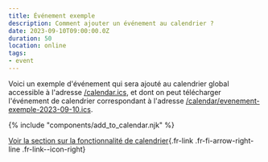 ```yaml
---
title: Événement exemple
description: Comment ajouter un événement au calendrier ?
date: 2023-09-10T09:00:00.0Z
duration: 50
location: online
tags:
- event
---
```

Voici un exemple d'événement qui sera ajouté au calendrier global accessible à l'adresse [/calendar.ics](/calendar.ics), et dont on peut télécharger l'événement de calendrier correspondant à l'adresse [/calendar/evenement-exemple-2023-09-10.ics](/calendar/evenement-exemple-2023-09-10.ics).

<p>
    {% include "components/add_to_calendar.njk" %}
</p>

[Voir la section sur la fonctionnalité de calendrier](/fr/blog/fonctionnalités/#calendrier){.fr-link .fr-fi-arrow-right-line .fr-link--icon-right}

